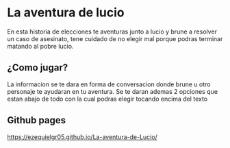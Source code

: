 # La aventura de lucio
En esta historia de elecciones te aventuras junto a lucio y brune a resolver un caso de asesinato, tene cuidado de no elegir mal porque podras terminar matando al pobre lucio.
## ¿Como jugar?
La informacion se te dara en forma de conversacion donde brune u otro personaje te ayudaran en tu aventura. Se te daran ademas 2 opciones que estan abajo de todo con la cual podras elegir tocando encima del texto
## Github pages
https://ezequielgr05.github.io/La-aventura-de-Lucio/
